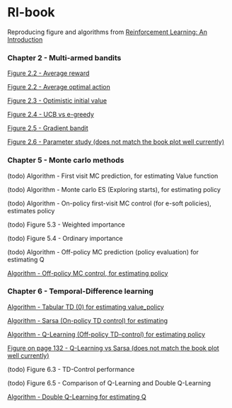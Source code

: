 # Rl-book
Reproducing figure and algorithms from [Reinforcement Learning: An Introduction](http://incompleteideas.net/book/the-book.html)

### Chapter 2 - Multi-armed bandits
[Figure 2.2 - Average reward](./multi-armed-bandits/simple_average_reward.png)

[Figure 2.2 - Average optimal action](./multi-armed-bandits/simple_average_reward.png)

[Figure 2.3 - Optimistic initial value ](./multi-armed-bandits/optimistic_initial_value_average_optimal_action.png)

[Figure 2.4 - UCB vs e-greedy ](./multi-armed-bandits/eps_vs_ucb_average_reward.png)

[Figure 2.5 - Gradient bandit](./multi-armed-bandits/gradient_bandit_average_optimal_action.png)

[Figure 2.6 - Parameter study (does not match the book plot well currently)](./multi-armed-bandits/parameter_study.png)

### Chapter 5 - Monte carlo methods
(todo) Algorithm - First visit MC prediction, for estimating Value function 

(todo) Algorithm - Monte carlo ES (Exploring starts), for estimating policy

(todo) Algorithm - On-policy first-visit MC control (for e-soft policies), estimates policy

(todo) Figure 5.3  - Weighted importance

(todo) Figure 5.4  - Ordinary importance

(todo) Algorithm - Off-policy MC prediction (policy evaluation) for estimating Q

[Algorithm - Off-policy MC control, for estimating policy](./monte_carlo_methods/off_policy_mc_control.py)

### Chapter 6 - Temporal-Difference learning
[Algorithm - Tabular TD (0) for estimating value_policy](./temporal-difference-learning/tabluar_td_0.py)

[Algorithm - Sarsa (On-policy TD control) for estimating](./temporal-difference-learning/sarsa.py)

[Algorithm - Q-Learning (Off-policy TD-control) for estimating policy](./temporal-difference-learning/q_learning.py)

[Figure on page 132 - Q-Learning vs Sarsa (does not match the book plot well currently)](./temporal-difference-learning/Q_learning_Sarsa_cliff_walking.png)

(todo) Figure 6.3 - TD-Control performance

(todo) Figure 6.5 - Comparison of Q-Learning and Double Q-Learning

[Algorithm - Double Q-Learning for estimating Q](./temporal-difference-learning/double_q_learning.py)

